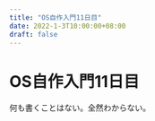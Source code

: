 ```yaml
---
title: "OS自作入門11日目"
date: 2022-1-3T10:00:00+08:00
draft: false
---
```

# OS自作入門11日目



何も書くことはない。全然わからない。
